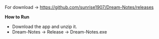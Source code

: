 For download -> https://github.com/sunrise1907/Dream-Notes/releases

<b> How to Run </b>
  - Download the app and unzip it. 
  - Dream-Notes -> Release -> Dream-Notes.exe
